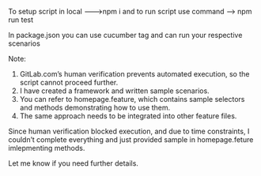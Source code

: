 To setup script in local
--->npm i
and to run script use command 
--> npm run test

In package.json you can use cucumber tag and can run your respective scenarios

Note: 
1. GitLab.com’s human verification prevents automated execution, so the script cannot proceed further.
2. I have created a framework and written sample scenarios.
3. You can refer to homepage.feature, which contains sample selectors and methods demonstrating how to use them.
4. The same approach needs to be integrated into other feature files.

Since human verification blocked execution, and due to time constraints, I couldn’t complete everything and just provided sample in homepage.feture imlepmenting methods.

Let me know if you need further details. 
